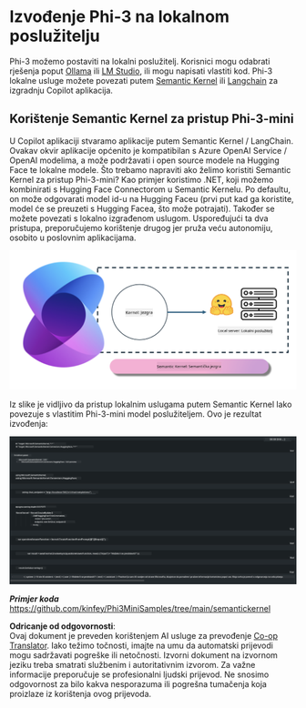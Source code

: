 <!--
CO_OP_TRANSLATOR_METADATA:
{
  "original_hash": "bcf5dd7031db0031abdb9dd0c05ba118",
  "translation_date": "2025-07-16T20:59:31+00:00",
  "source_file": "md/01.Introduction/03/Local_Server_Inference.md",
  "language_code": "hr"
}
-->
# **Izvođenje Phi-3 na lokalnom poslužitelju**

Phi-3 možemo postaviti na lokalni poslužitelj. Korisnici mogu odabrati rješenja poput [Ollama](https://ollama.com) ili [LM Studio](https://llamaedge.com), ili mogu napisati vlastiti kod. Phi-3 lokalne usluge možete povezati putem [Semantic Kernel](https://github.com/microsoft/semantic-kernel?WT.mc_id=aiml-138114-kinfeylo) ili [Langchain](https://www.langchain.com/) za izgradnju Copilot aplikacija.

## **Korištenje Semantic Kernel za pristup Phi-3-mini**

U Copilot aplikaciji stvaramo aplikacije putem Semantic Kernel / LangChain. Ovakav okvir aplikacije općenito je kompatibilan s Azure OpenAI Service / OpenAI modelima, a može podržavati i open source modele na Hugging Face te lokalne modele. Što trebamo napraviti ako želimo koristiti Semantic Kernel za pristup Phi-3-mini? Kao primjer koristimo .NET, koji možemo kombinirati s Hugging Face Connectorom u Semantic Kernelu. Po defaultu, on može odgovarati model id-u na Hugging Faceu (prvi put kad ga koristite, model će se preuzeti s Hugging Facea, što može potrajati). Također se možete povezati s lokalno izgrađenom uslugom. Uspoređujući ta dva pristupa, preporučujemo korištenje drugog jer pruža veću autonomiju, osobito u poslovnim aplikacijama.

![sk](../../../../../translated_images/sk.d03785c25edc6d445a2e9ae037979e544e0b0c482f43c7617b0324e717b9af62.hr.png)

Iz slike je vidljivo da pristup lokalnim uslugama putem Semantic Kernel lako povezuje s vlastitim Phi-3-mini model poslužiteljem. Ovo je rezultat izvođenja:

![skrun](../../../../../translated_images/skrun.5aafc1e7197dca2020eefcaeaaee184d29bb0cf1c37b00fd9c79acc23a6dc8d2.hr.png)

***Primjer koda*** https://github.com/kinfey/Phi3MiniSamples/tree/main/semantickernel

**Odricanje od odgovornosti**:  
Ovaj dokument je preveden korištenjem AI usluge za prevođenje [Co-op Translator](https://github.com/Azure/co-op-translator). Iako težimo točnosti, imajte na umu da automatski prijevodi mogu sadržavati pogreške ili netočnosti. Izvorni dokument na izvornom jeziku treba smatrati službenim i autoritativnim izvorom. Za važne informacije preporučuje se profesionalni ljudski prijevod. Ne snosimo odgovornost za bilo kakva nesporazuma ili pogrešna tumačenja koja proizlaze iz korištenja ovog prijevoda.